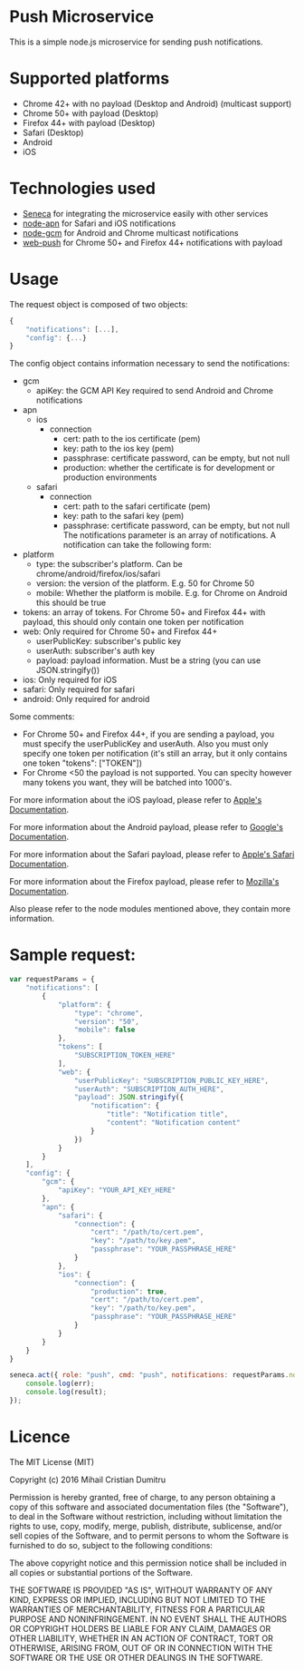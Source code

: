 # Push Microservice

This is a simple node.js microservice for sending push notifications.

# Supported platforms
- Chrome 42+ with no payload (Desktop and Android) (multicast support)
- Chrome 50+ with payload (Desktop)
- Firefox 44+ with payload (Desktop)
- Safari (Desktop)
- Android
- iOS

# Technologies used
- [Seneca][seneca] for integrating the microservice easily with other services
- [node-apn][node-apn] for Safari and iOS notifications
- [node-gcm][node-gcm] for Android and Chrome multicast notifications
- [web-push][web-push] for Chrome 50+ and Firefox 44+ notifications with payload

# Usage
The request object is composed of two objects:
```javascript
{
    "notifications": [...],
    "config": {...}
}
```

The config object contains information necessary to send the notifications:
- gcm
    - apiKey: the GCM API Key required to send Android and Chrome notifications
- apn
    - ios
        - connection
            - cert: path to the ios certificate (pem)
            - key: path to the ios key (pem)
            - passphrase: certificate password, can be empty, but not null
            - production: whether the certificate is for development or production environments
    - safari
        - connection
            - cert: path to the safari certificate (pem)
            - key: path to the safari key (pem)
            - passphrase: certificate password, can be empty, but not null
The notifications parameter is an array of notifications. A notification can take the following form:
- platform
    - type: the subscriber's platform. Can be chrome/android/firefox/ios/safari
    - version: the version of the platform. E.g. 50 for Chrome 50
    - mobile: Whether the platform is mobile. E.g. for Chrome on Android this should be true
- tokens: an array of tokens. For Chrome 50+ and Firefox 44+ with payload, this should only contain one token per notification
- web: Only required for Chrome 50+ and Firefox 44+
    - userPublicKey: subscriber's public key
    - userAuth: subscriber's auth key
    - payload: payload information. Must be a string (you can use JSON.stringify())
- ios: Only required for iOS
- safari: Only required for safari
- android: Only required for android

Some comments:
- For Chrome 50+ and Firefox 44+, if you are sending a payload, you must specify the userPublicKey and userAuth. Also you must only specify one token per notification (it's still an array, but it only contains one token "tokens": ["TOKEN"])
- For Chrome <50 the payload is not supported. You can specity however many tokens you want, they will be batched into 1000's.

For more information about the iOS payload, please refer to [Apple's Documentation][apple-ios-doc].

For more information about the Android payload, please refer to [Google's Documentation][google-android-doc].

For more information about the Safari payload, please refer to [Apple's Safari Documentation][apple-safari-doc].

For more information about the Firefox payload, please refer to [Mozilla's Documentation][mozilla-doc].

Also please refer to the node modules mentioned above, they contain more information.

# Sample request:
```javascript
var requestParams = {
    "notifications": [
        {
            "platform": {
                "type": "chrome",
                "version": "50",
                "mobile": false
            },
            "tokens": [
                "SUBSCRIPTION_TOKEN_HERE"
            ],
            "web": {
                "userPublicKey": "SUBSCRIPTION_PUBLIC_KEY_HERE",
                "userAuth": "SUBSCRIPTION_AUTH_HERE",
                "payload": JSON.stringify({
                    "notification": {
                        "title": "Notification title",
                        "content": "Notification content"
                    }
                })
            }
        }
    ],
    "config": {
        "gcm": {
            "apiKey": "YOUR_API_KEY_HERE"
        },
        "apn": {
            "safari": {
                "connection": {
                    "cert": "/path/to/cert.pem",
                    "key": "/path/to/key.pem",
                    "passphrase": "YOUR_PASSPHRASE_HERE"
                }
            },
            "ios": {
                "connection": {
                    "production": true,
                    "cert": "/path/to/cert.pem",
                    "key": "/path/to/key.pem",
                    "passphrase": "YOUR_PASSPHRASE_HERE"
                }
            }
        }
    }
}

seneca.act({ role: "push", cmd: "push", notifications: requestParams.notifications, config: requestParams.config }, function (err, result) {
    console.log(err);
    console.log(result);
});
```

# Licence

The MIT License (MIT)

Copyright (c) 2016 Mihail Cristian Dumitru

Permission is hereby granted, free of charge, to any person obtaining a copy
of this software and associated documentation files (the "Software"), to deal
in the Software without restriction, including without limitation the rights
to use, copy, modify, merge, publish, distribute, sublicense, and/or sell
copies of the Software, and to permit persons to whom the Software is
furnished to do so, subject to the following conditions:

The above copyright notice and this permission notice shall be included in all
copies or substantial portions of the Software.

THE SOFTWARE IS PROVIDED "AS IS", WITHOUT WARRANTY OF ANY KIND, EXPRESS OR
IMPLIED, INCLUDING BUT NOT LIMITED TO THE WARRANTIES OF MERCHANTABILITY,
FITNESS FOR A PARTICULAR PURPOSE AND NONINFRINGEMENT. IN NO EVENT SHALL THE
AUTHORS OR COPYRIGHT HOLDERS BE LIABLE FOR ANY CLAIM, DAMAGES OR OTHER
LIABILITY, WHETHER IN AN ACTION OF CONTRACT, TORT OR OTHERWISE, ARISING FROM,
OUT OF OR IN CONNECTION WITH THE SOFTWARE OR THE USE OR OTHER DEALINGS IN THE
SOFTWARE.

[seneca]: <https://github.com/senecajs/seneca>
[node-apn]: <https://github.com/argon/node-apn>
[node-gcm]: <https://github.com/ToothlessGear/node-gcm>
[web-push]: <https://github.com/marco-c/web-push>
[apple-ios-doc]: <https://developer.apple.com/library/ios/documentation/NetworkingInternet/Conceptual/RemoteNotificationsPG/Chapters/TheNotificationPayload.html>
[apple-safari-doc]: <https://developer.apple.com/library/mac/documentation/NetworkingInternet/Conceptual/NotificationProgrammingGuideForWebsites/PushNotifications/PushNotifications.html>
[google-android-doc]: <https://developers.google.com/cloud-messaging/http-server-ref#downstream-http-messages-json>
[mozilla-doc]: <https://developer.mozilla.org/ro/docs/Web/API/Push_API/Using_the_Push_API#Sending_chat_messages>
